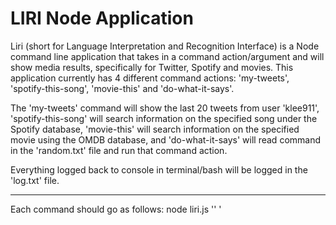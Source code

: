 # LIRI Node Application

Liri (short for Language Interpretation and Recognition Interface) is a Node command line application that takes in a command action/argument and will show 
media results, specifically for Twitter, Spotify and movies. This application currently has 4
different command actions: 'my-tweets', 'spotify-this-song', 'movie-this' and 'do-what-it-says'.

The 'my-tweets' command will show the last 20 tweets from user 'klee911', 'spotify-this-song'
will search information on the specified song under the Spotify database, 'movie-this' will
search information on the specified movie using the OMDB database, and 'do-what-it-says' will
read command in the 'random.txt' file and run that command action. 

Everything logged back to console in terminal/bash will be logged in the 'log.txt' file.

----------------------------------------------------------------------------

Each command should go as follows:
node liri.js '<command action>' '<title>' 

*Note: <title> is only necessary for the spotify and movie commands.
(i.e. node liri.js movie-this )